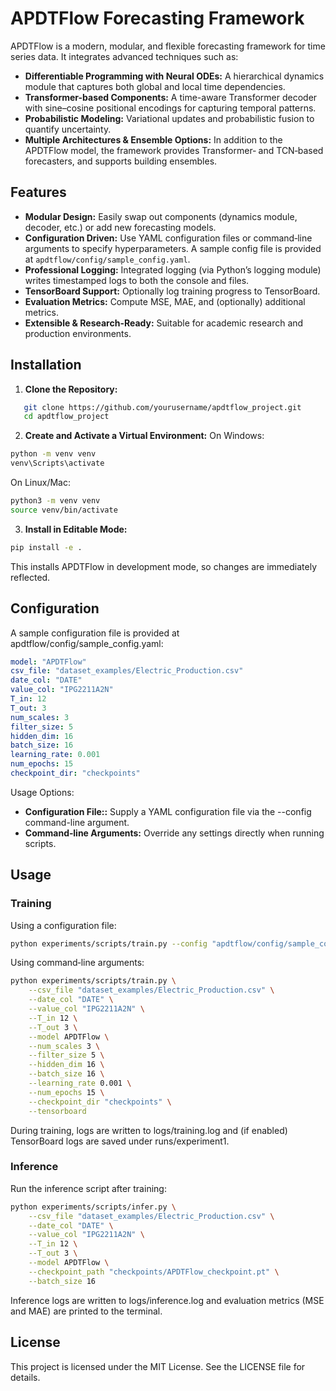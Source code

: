 # APDTFlow Forecasting Framework

APDTFlow is a modern, modular, and flexible forecasting framework for time series data. It integrates advanced techniques such as:
- **Differentiable Programming with Neural ODEs:** A hierarchical dynamics module that captures both global and local time dependencies.
- **Transformer-based Components:** A time-aware Transformer decoder with sine–cosine positional encodings for capturing temporal patterns.
- **Probabilistic Modeling:** Variational updates and probabilistic fusion to quantify uncertainty.
- **Multiple Architectures & Ensemble Options:** In addition to the APDTFlow model, the framework provides Transformer‑ and TCN‑based forecasters, and supports building ensembles.

## Features

- **Modular Design:** Easily swap out components (dynamics module, decoder, etc.) or add new forecasting models.
- **Configuration Driven:** Use YAML configuration files or command‑line arguments to specify hyperparameters. A sample config file is provided at `apdtflow/config/sample_config.yaml`.
- **Professional Logging:** Integrated logging (via Python’s logging module) writes timestamped logs to both the console and files.
- **TensorBoard Support:** Optionally log training progress to TensorBoard.
- **Evaluation Metrics:** Compute MSE, MAE, and (optionally) additional metrics.
- **Extensible & Research-Ready:** Suitable for academic research and production environments.

## Installation

1. **Clone the Repository:**

```bash
   git clone https://github.com/yourusername/apdtflow_project.git
   cd apdtflow_project
```
2. **Create and Activate a Virtual Environment:**
On Windows:
```bash
python -m venv venv
venv\Scripts\activate
```
On Linux/Mac:
```bash
python3 -m venv venv
source venv/bin/activate
```

3. **Install in Editable Mode:**

```bash
pip install -e .
```
This installs APDTFlow in development mode, so changes are immediately reflected.

## Configuration
A sample configuration file is provided at apdtflow/config/sample_config.yaml:
```yaml
model: "APDTFlow"
csv_file: "dataset_examples/Electric_Production.csv"
date_col: "DATE"
value_col: "IPG2211A2N"
T_in: 12
T_out: 3
num_scales: 3
filter_size: 5
hidden_dim: 16
batch_size: 16
learning_rate: 0.001
num_epochs: 15
checkpoint_dir: "checkpoints"
```
Usage Options:
- **Configuration File::** Supply a YAML configuration file via the --config command-line argument.
- **Command‑line Arguments:** Override any settings directly when running scripts.

## Usage
### Training
Using a configuration file:
```bash
python experiments/scripts/train.py --config "apdtflow/config/sample_config.yaml" --tensorboard
```
Using command‑line arguments:
```bash
python experiments/scripts/train.py \
    --csv_file "dataset_examples/Electric_Production.csv" \
    --date_col "DATE" \
    --value_col "IPG2211A2N" \
    --T_in 12 \
    --T_out 3 \
    --model APDTFlow \
    --num_scales 3 \
    --filter_size 5 \
    --hidden_dim 16 \
    --batch_size 16 \
    --learning_rate 0.001 \
    --num_epochs 15 \
    --checkpoint_dir "checkpoints" \
    --tensorboard
```
During training, logs are written to logs/training.log and (if enabled) TensorBoard logs are saved under runs/experiment1.

### Inference
Run the inference script after training:
```bash
python experiments/scripts/infer.py \
    --csv_file "dataset_examples/Electric_Production.csv" \
    --date_col "DATE" \
    --value_col "IPG2211A2N" \
    --T_in 12 \
    --T_out 3 \
    --model APDTFlow \
    --checkpoint_path "checkpoints/APDTFlow_checkpoint.pt" \
    --batch_size 16
```
Inference logs are written to logs/inference.log and evaluation metrics (MSE and MAE) are printed to the terminal.

## License
This project is licensed under the MIT License. See the LICENSE file for details.